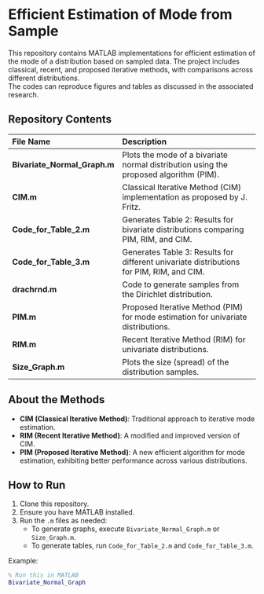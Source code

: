 # Efficient Estimation of Mode from Sample

This repository contains MATLAB implementations for efficient estimation of the mode of a distribution based on sampled data. The project includes classical, recent, and proposed iterative methods, with comparisons across different distributions.  
The codes can reproduce figures and tables as discussed in the associated research.

## Repository Contents

| File Name                | Description |
| :----------------------- | :----------- |
| **Bivariate_Normal_Graph.m** | Plots the mode of a bivariate normal distribution using the proposed algorithm (PIM). |
| **CIM.m**                  | Classical Iterative Method (CIM) implementation as proposed by J. Fritz. |
| **Code_for_Table_2.m**      | Generates Table 2: Results for bivariate distributions comparing PIM, RIM, and CIM. |
| **Code_for_Table_3.m**      | Generates Table 3: Results for different univariate distributions for PIM, RIM, and CIM. |
| **drachrnd.m**              | Code to generate samples from the Dirichlet distribution. |
| **PIM.m**                  | Proposed Iterative Method (PIM) for mode estimation for univariate distributions. |
| **RIM.m**                  | Recent Iterative Method (RIM) for univariate distributions. |
| **Size_Graph.m**            | Plots the size (spread) of the distribution samples. |

## About the Methods

- **CIM (Classical Iterative Method)**: Traditional approach to iterative mode estimation.
- **RIM (Recent Iterative Method)**: A modified and improved version of CIM.
- **PIM (Proposed Iterative Method)**: A new efficient algorithm for mode estimation, exhibiting better performance across various distributions.

## How to Run

1. Clone this repository.
2. Ensure you have MATLAB installed.
3. Run the `.m` files as needed:
   - To generate graphs, execute `Bivariate_Normal_Graph.m` or `Size_Graph.m`.
   - To generate tables, run `Code_for_Table_2.m` and `Code_for_Table_3.m`.

Example:
```matlab
% Run this in MATLAB
Bivariate_Normal_Graph

